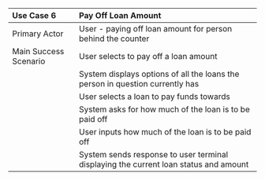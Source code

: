 |Use Case 6|Pay Off Loan Amount|
|:----|:----|
|Primary Actor| User - paying off loan amount for person behind the counter|
|Main Success Scenario| User selects to pay off a loan amount|
|| System displays options of all the loans the person in question currently has|
|| User selects a loan to pay funds towards|
|| System asks for how much of the loan is to be paid off|
|| User inputs how much of the loan is to be paid off|
|| System sends response to user terminal displaying the current loan status and amount|
